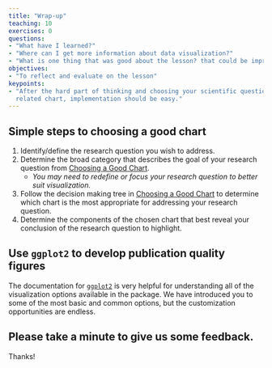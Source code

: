 ```yaml
---
title: "Wrap-up"
teaching: 10
exercises: 0
questions:
- "What have I learned?"
- "Where can I get more information about data visualization?"
- "What is one thing that was good about the lesson? that could be improved?"
objectives:
- "To reflect and evaluate on the lesson"
keypoints:
- "After the hard part of thinking and choosing your scientific question and
  related chart, implementation should be easy."
---
```


## Simple steps to choosing a good chart

1. Identify/define the research question you wish to address.
2. Determine the broad category that describes the goal of your research
   question from [Choosing a Good Chart][good-chart]. 
   - *You may need to redefine
   or focus your research question to better suit visualization.*
3. Follow the decision making tree in [Choosing a Good Chart][good-chart] to
   determine which chart is the most appropriate for addressing your research
   question.
4. Determine the components of the chosen chart that best reveal your conclusion
   of the research question to highlight.

## Use `ggplot2` to develop publication quality figures

The documentation for [`ggplot2`][ggplot] is very helpful for understanding all
of the visualization options available in the package. We have introduced you to
some of the most basic and common options, but the customization opportunities
are endless.

## Please take a minute to give us some feedback.

Thanks!

[good-chart]: http://extremepresentation.typepad.com/.shared/image.html?/photos/uncategorized/choosing_a_good_chart.jpg
[ggplot]: http://docs.ggplot2.org/current/index.html